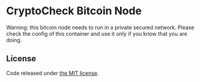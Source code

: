 # CryptoCheck Bitcoin Node

Warning: this bitcoin node needs to run in a private secured network.
Please check the config of this container and use it only if you know that you are doing.

## License
Code released under [the MIT license](https://github.com/lampsolutions/docker-btc-bitcore/blob/master/LICENSE).